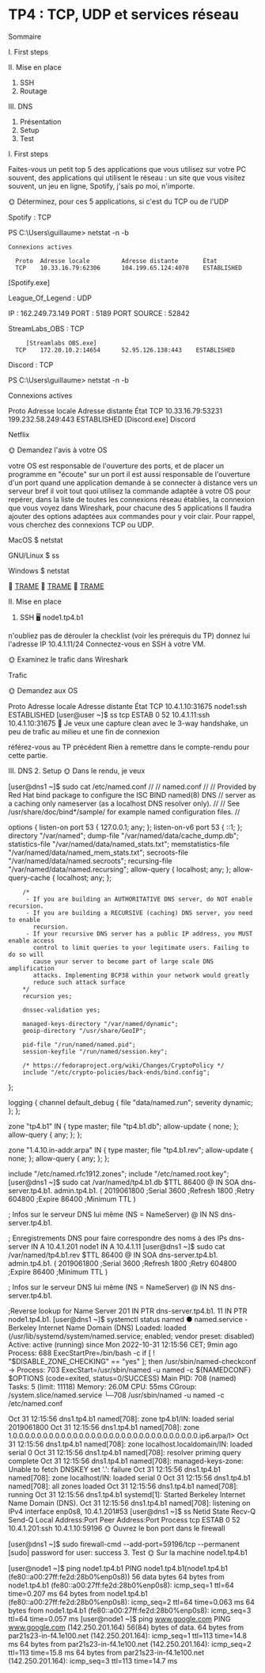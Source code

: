 <H1>TP4 : TCP, UDP et services réseau</H1>
Sommaire

I. First steps

II. Mise en place
1. SSH
2. Routage

III. DNS
1. Présentation
2. Setup
3. Test

I. First steps

Faites-vous un petit top 5 des applications que vous utilisez sur votre PC souvent, des applications qui utilisent le réseau : un site que vous visitez souvent, un jeu en ligne, Spotify, j'sais po moi, n'importe.

🌞 Déterminez, pour ces 5 applications, si c'est du TCP ou de l'UDP

Spotify : TCP

PS C:\Users\guillaume> netstat -n -b
```
Connexions actives

  Proto  Adresse locale         Adresse distante       État
  TCP    10.33.16.79:62306      104.199.65.124:4070    ESTABLISHED
``` 
[Spotify.exe]

League_Of_Legend : UDP


IP : 162.249.73.149 PORT : 5189 PORT SOURCE : 52842

StreamLabs_OBS : TCP
````
     [Streamlabs OBS.exe]
  TCP    172.20.10.2:14654      52.95.126.138:443    ESTABLISHED
````

Discord : TCP


PS C:\Users\guillaume> netstat -n -b

Connexions actives

  Proto  Adresse locale         Adresse distante       État
  TCP    10.33.16.79:53231      199.232.58.249:443     ESTABLISHED
 [Discord.exe]
Discord


Netflix

🌞 Demandez l'avis à votre OS

votre OS est responsable de l'ouverture des ports, et de placer un programme en "écoute" sur un port
il est aussi responsable de l'ouverture d'un port quand une application demande à se connecter à distance vers un serveur
bref il voit tout quoi
utilisez la commande adaptée à votre OS pour repérer, dans la liste de toutes les connexions réseau établies, la connexion que vous voyez dans Wireshark, pour chacune des 5 applications
Il faudra ajouter des options adaptées aux commandes pour y voir clair. Pour rappel, vous cherchez des connexions TCP ou UDP.

 MacOS
$ netstat

 GNU/Linux
$ ss

 Windows
$ netstat


🦈 [TRAME](./tp4_spotify.pcapng)
🦈 [TRAME](./tp4_League_Of_Legend.pcapng)
🦈 [TRAME](tp4_discord.pcapng)

II. Mise en place
1. SSH
🖥️ node1.tp4.b1

n'oubliez pas de dérouler la checklist (voir les prérequis du TP)
donnez lui l'adresse IP 10.4.1.11/24
Connectez-vous en SSH à votre VM.

🌞 Examinez le trafic dans Wireshark

Trafic

🌞 Demandez aux OS

  Proto  Adresse locale         Adresse distante       État
  TCP    10.4.1.10:31675        node1:ssh              ESTABLISHED
[user@user ~]$ ss
  tcp   ESTAB 0      52                       10.4.1.11:ssh       10.4.1.10:31675 
🦈 Je veux une capture clean avec le 3-way handshake, un peu de trafic au milieu et une fin de connexion

référez-vous au TP précédent
Rien à remettre dans le compte-rendu pour cette partie.

III. DNS
2. Setup
🌞 Dans le rendu, je veux

[user@dns1 ~]$ sudo cat /etc/named.conf
//
// named.conf
//
// Provided by Red Hat bind package to configure the ISC BIND named(8) DNS
// server as a caching only nameserver (as a localhost DNS resolver only).
//
// See /usr/share/doc/bind*/sample/ for example named configuration files.
//

options {
        listen-on port 53 { 127.0.0.1; any; };
        listen-on-v6 port 53 { ::1; };
        directory       "/var/named";
        dump-file       "/var/named/data/cache_dump.db";
        statistics-file "/var/named/data/named_stats.txt";
        memstatistics-file "/var/named/data/named_mem_stats.txt";
        secroots-file   "/var/named/data/named.secroots";
        recursing-file  "/var/named/data/named.recursing";
        allow-query     { localhost; any; };
        allow-query-cache { localhost; any; };

        /*
         - If you are building an AUTHORITATIVE DNS server, do NOT enable recursion.
         - If you are building a RECURSIVE (caching) DNS server, you need to enable
           recursion.
         - If your recursive DNS server has a public IP address, you MUST enable access
           control to limit queries to your legitimate users. Failing to do so will
           cause your server to become part of large scale DNS amplification
           attacks. Implementing BCP38 within your network would greatly
           reduce such attack surface
        */
        recursion yes;

        dnssec-validation yes;

        managed-keys-directory "/var/named/dynamic";
        geoip-directory "/usr/share/GeoIP";

        pid-file "/run/named/named.pid";
        session-keyfile "/run/named/session.key";

        /* https://fedoraproject.org/wiki/Changes/CryptoPolicy */
        include "/etc/crypto-policies/back-ends/bind.config";
};

logging {
        channel default_debug {
                file "data/named.run";
                severity dynamic;
        };
};

zone "tp4.b1" IN {
        type master;
        file "tp4.b1.db";
        allow-update { none; };
        allow-query { any; };
};

zone "1.4.10.in-addr.arpa" IN {
        type master;
        file "tp4.b1.rev";
        allow-update { none; };
        allow-query { any; };
};

include "/etc/named.rfc1912.zones";
include "/etc/named.root.key";
[user@dns1 ~]$ sudo cat /var/named/tp4.b1.db
$TTL 86400
@ IN SOA dns-server.tp4.b1. admin.tp4.b1. (
    2019061800 ;Serial
    3600 ;Refresh
    1800 ;Retry
    604800 ;Expire
    86400 ;Minimum TTL
)

; Infos sur le serveur DNS lui même (NS = NameServer)
@ IN NS dns-server.tp4.b1.

; Enregistrements DNS pour faire correspondre des noms à des IPs
dns-server IN A 10.4.1.201
node1      IN A 10.4.1.11
[user@dns1 ~]$ sudo cat /var/named/tp4.b1.rev
$TTL 86400
@ IN SOA dns-server.tp4.b1. admin.tp4.b1. (
    2019061800 ;Serial
    3600 ;Refresh
    1800 ;Retry
    604800 ;Expire
    86400 ;Minimum TTL
)

; Infos sur le serveur DNS lui même (NS = NameServer)
@ IN NS dns-server.tp4.b1.

;Reverse lookup for Name Server
201 IN PTR dns-server.tp4.b1.
11 IN PTR node1.tp4.b1.
[user@dns1 ~]$ systemctl status named
● named.service - Berkeley Internet Name Domain (DNS)
     Loaded: loaded (/usr/lib/systemd/system/named.service; enabled; vendor preset: disabled)
     Active: active (running) since Mon 2022-10-31 12:15:56 CET; 9min ago
    Process: 688 ExecStartPre=/bin/bash -c if [ ! "$DISABLE_ZONE_CHECKING" == "yes" ]; then /usr/sbin/named-checkconf ->
    Process: 703 ExecStart=/usr/sbin/named -u named -c ${NAMEDCONF} $OPTIONS (code=exited, status=0/SUCCESS)
   Main PID: 708 (named)
      Tasks: 5 (limit: 11118)
     Memory: 26.0M
        CPU: 55ms
     CGroup: /system.slice/named.service
             └─708 /usr/sbin/named -u named -c /etc/named.conf

Oct 31 12:15:56 dns1.tp4.b1 named[708]: zone tp4.b1/IN: loaded serial 2019061800
Oct 31 12:15:56 dns1.tp4.b1 named[708]: zone 1.0.0.0.0.0.0.0.0.0.0.0.0.0.0.0.0.0.0.0.0.0.0.0.0.0.0.0.0.0.0.0.ip6.arpa/I>
Oct 31 12:15:56 dns1.tp4.b1 named[708]: zone localhost.localdomain/IN: loaded serial 0
Oct 31 12:15:56 dns1.tp4.b1 named[708]: resolver priming query complete
Oct 31 12:15:56 dns1.tp4.b1 named[708]: managed-keys-zone: Unable to fetch DNSKEY set '.': failure
Oct 31 12:15:56 dns1.tp4.b1 named[708]: zone localhost/IN: loaded serial 0
Oct 31 12:15:56 dns1.tp4.b1 named[708]: all zones loaded
Oct 31 12:15:56 dns1.tp4.b1 named[708]: running
Oct 31 12:15:56 dns1.tp4.b1 systemd[1]: Started Berkeley Internet Name Domain (DNS).
Oct 31 12:15:56 dns1.tp4.b1 named[708]: listening on IPv4 interface enp0s8, 10.4.1.201#53
[user@dns1 ~]$ ss
Netid    State     Recv-Q     Send-Q                       Local Address:Port          Peer Address:Port     Process
tcp      ESTAB     0          52                              10.4.1.201:ssh              10.4.1.10:59196
🌞 Ouvrez le bon port dans le firewall

[user@dns1 ~]$ sudo firewall-cmd --add-port=59196/tcp --permanent
[sudo] password for user:
success
3. Test
🌞 Sur la machine node1.tp4.b1

[user@node1 ~]$ ping node1.tp4.b1
PING node1.tp4.b1(node1.tp4.b1 (fe80::a00:27ff:fe2d:28b0%enp0s8)) 56 data bytes
64 bytes from node1.tp4.b1 (fe80::a00:27ff:fe2d:28b0%enp0s8): icmp_seq=1 ttl=64 time=0.207 ms
64 bytes from node1.tp4.b1 (fe80::a00:27ff:fe2d:28b0%enp0s8): icmp_seq=2 ttl=64 time=0.063 ms
64 bytes from node1.tp4.b1 (fe80::a00:27ff:fe2d:28b0%enp0s8): icmp_seq=3 ttl=64 time=0.057 ms
[user@node1 ~]$ ping www.google.com
PING www.google.com (142.250.201.164) 56(84) bytes of data.
64 bytes from par21s23-in-f4.1e100.net (142.250.201.164): icmp_seq=1 ttl=113 time=14.8 ms
64 bytes from par21s23-in-f4.1e100.net (142.250.201.164): icmp_seq=2 ttl=113 time=15.8 ms
64 bytes from par21s23-in-f4.1e100.net (142.250.201.164): icmp_seq=3 ttl=113 time=14.7 ms